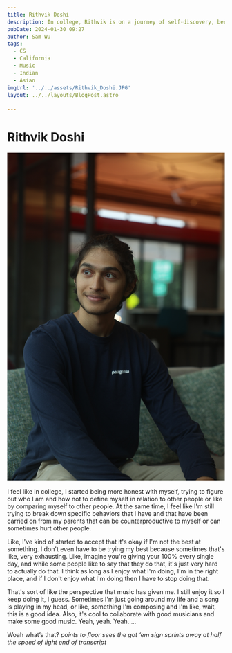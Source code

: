 ```yaml
---
title: Rithvik Doshi
description: In college, Rithvik is on a journey of self-discovery, becoming more honest with themselves, and working to break down counterproductive behaviors inherited from his parents.
pubDate: 2024-01-30 09:27
author: Sam Wu
tags:
  - CS
  - California
  - Music 
  - Indian
  - Asian
imgUrl: '../../assets/Rithvik_Doshi.JPG'
layout: ../../layouts/BlogPost.astro

---
```

# Rithvik Doshi

![local image](../../assets/Rithvik_Doshi.JPG)

I feel like in college, I started being more honest with myself, trying to figure out who I am and how not to define myself in relation to other people or like by comparing myself to other people. At the same time, I feel like I'm still trying to break down specific behaviors that I have and that have been carried on from my parents that can be counterproductive to myself or can sometimes hurt other people.

Like, I've kind of started to accept that it's okay if I'm not the best at something. I don't even have to be trying my best because sometimes that's like, very exhausting. Like, imagine you're giving your 100% every single day, and while some people like to say that they do that, it's just very hard to actually do that. I think as long as I enjoy what I'm doing, I'm in the right place, and if I don't enjoy what I'm doing then I have to stop doing that.

That's sort of like the perspective that music has given me. I still enjoy it so I keep doing it, I guess. Sometimes I'm just going around my life and a song is playing in my head, or like, something I'm composing and I'm like, wait, this is a good idea. Also, it's cool to collaborate with good musicians and make some good music. Yeah, yeah. Yeah…..

Woah what’s that? *points to floor* *sees the got ‘em sign* *sprints away at half the speed of light* *end of transcript*

